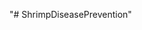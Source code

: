 "# ShrimpDiseasePrevention" 

<!--
    1. Họ và tên: Trần Hải Đăng
    2. Lớp: 15DTH2
    3. Trường Đại học Bạc Liêu
    4. Đồ án 2: Xây dựng website phòng chống dịch bệnh trên tôm
-->